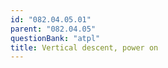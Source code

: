 ```yaml
---
id: "082.04.05.01"
parent: "082.04.05"
questionBank: "atpl"
title: Vertical descent, power on
---
```

